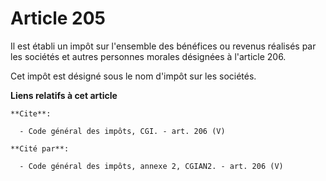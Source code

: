 # Article 205

Il est établi un impôt sur l'ensemble des bénéfices ou revenus réalisés par les sociétés et autres personnes morales
désignées à l'article 206. 

Cet impôt est désigné sous le nom d'impôt sur les sociétés.

**Liens relatifs à cet article**

	**Cite**:

	  - Code général des impôts, CGI. - art. 206 (V)

	**Cité par**:

	  - Code général des impôts, annexe 2, CGIAN2. - art. 206 (V)
